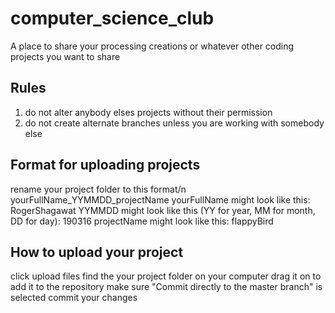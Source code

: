 # computer_science_club
A place to share your processing creations or whatever other coding projects you want to share

Rules
--------------------------------
1. do not alter anybody elses projects without their permission
2. do not create alternate branches unless you are working with somebody else

Format for uploading projects
-----------------------------------
rename your project folder to this format/n
yourFullName_YYMMDD_projectName
yourFullName might look like this: RogerShagawat
YYMMDD might look like this (YY for year, MM for month, DD for day): 190316
projectName might look like this: flappyBird

How to upload your project
------------------------------------
click upload files
find the your project folder on your computer
drag it on to add it to the repository
make sure "Commit directly to the master branch" is selected
commit your changes

